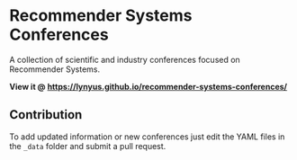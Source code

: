 # Recommender Systems Conferences
A collection of scientific and industry conferences focused on Recommender Systems.

__View it @ https://lynyus.github.io/recommender-systems-conferences/__

## Contribution

To add updated information or new conferences just edit the YAML files in the `_data` folder and submit a pull request.
